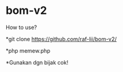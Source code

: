 # bom-v2
How to use?

*git clone https://github.com/raf-lii/bom-v2/

*php memew.php

*Gunakan dgn bijak cok!
